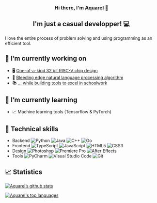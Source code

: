 <!--
<p align="center">
  <a href="https://www.yushi.dev/" target="_blank" rel="noreferrer"><img src="https://user-images.githubusercontent.com/75753187/123350185-74ce0900-d528-11eb-848d-d92955dbb944.png" alt="my banner"></a>
</p>
-->

<h3 align="center">
Hi there, I'm <a href="https://github.com/ThatAquarel" target="_blank" rel="noreferrer">Aquarel</a> 👋
</h3>

<h2 align="center">
I'm just a casual developper! 💻
</h2> 

I love the entire process of problem solving and using programming as an efficient tool.

## 🔭 I’m currently working on
- 🖥 [One-of-a-kind 32 bit RISC-V chip design](https://github.com/ThatAquarel/rv32i_dev)
- 🤖 [Bleeding edge natural language processing algorithm](https://github.com/ThatAquarel/Aptitude)
- 📚 [... while building tools to excel in schoolwork](https://github.com/ThatAquarel/DotStudy)


## 🌱 I’m currently learning
- 📈 Machine learning tools (Tensorflow & PyTorch)

## 💼 Technical skills
- Backend
![Python](https://img.shields.io/badge/python-3670A0?style=flat&logo=python&logoColor=ffdd54)
![Java](https://img.shields.io/badge/java-%23ED8B00.svg?style=flat&logo=java&logoColor=white)
![C++](https://img.shields.io/badge/c++-%2300599C.svg?style=flat&logo=c%2B%2B&logoColor=white)
![Go](https://img.shields.io/badge/go-%2300ADD8.svg?style=flat&logo=go&logoColor=white)
- Frontend
![TypeScript](https://img.shields.io/badge/typescript-%23007ACC.svg?style=flat&logo=typescript&logoColor=white)
![JavaScript](https://img.shields.io/badge/javascript-%23323330.svg?style=flat&logo=javascript&logoColor=%23F7DF1E)
![HTML5](https://img.shields.io/badge/html5-%23E34F26.svg?style=flat&logo=html5&logoColor=white)
![CSS3](https://img.shields.io/badge/css3-%231572B6.svg?style=flat&logo=css3&logoColor=white)
- Design
![Photoshop](https://img.shields.io/badge/photoshop-%2331A8FF.svg?style=flat&logo=adobephotoshop&logoColor=white)
![Premiere Pro](https://img.shields.io/badge/%20Premiere%20Pro-9999FF.svg?style=flat&logo=Adobe%20Premiere%20Pro&logoColor=white)
![After Effects](https://img.shields.io/badge/%20After%20Effects-9b82e8.svg?style=flat&logo=Adobe%20After%20Effects&logoColor=white)
- Tools
![PyCharm](https://img.shields.io/badge/pycharm-143?style=flat&logo=pycharm&logoColor=black&color=black&labelColor=green)
![Visual Studio Code](https://img.shields.io/badge/VS%20Code-0078d7.svg?style=flat&logo=visual-studio-code&logoColor=white)
![Git](https://img.shields.io/badge/git-%23F05033.svg?style=flat&logo=git&logoColor=white)

## 📈 Statistics
[![Aquarel’s github stats](https://github-readme-stats.vercel.app/api?username=ThatAquarel&theme=nord)](https://github.com/ThatAquarel)

[![Aquarel's top languages](https://github-readme-stats.vercel.app/api/top-langs/?username=ThatAquarel&layout=compact&theme=nord)](https://github.com/ThatAquarel)
